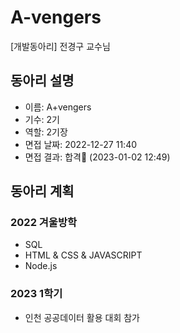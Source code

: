 # A-vengers
[개발동아리] 전경구 교수님

## 동아리 설명 ##
- 이름: A+vengers
- 기수: 2기
- 역할: 2기장
- 면접 날짜: 2022-12-27 11:40
- 면접 결과: 합격🎉 (2023-01-02 12:49)

## 동아리 계획 ##
### 2022 겨울방학 ###
- SQL 
- HTML & CSS & JAVASCRIPT 
- Node.js

### 2023 1학기 ###
- 인천 공공데이터 활용 대회 참가
